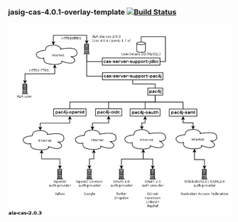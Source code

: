 ### jasig-cas-4.0.1-overlay-template [![Build Status](https://travis-ci.org/mbohun/jasig-cas-4.0.1-overlay-template.svg?branch=master)](https://travis-ci.org/mbohun/jasig-cas-4.0.1-overlay-template)

![Alt test](https://raw.githubusercontent.com/mbohun/mbohun_graph-experiments/master/jasig-cas-upgrade/ala-cas-upgrade-03.png "based on jasig cas-4.0.4 / pac4j-1.7.x")

